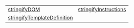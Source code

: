 |                                                                                                                              |                                                                                                                  |
| ---------------------------------------------------------------------------------------------------------------------------- | ---------------------------------------------------------------------------------------------------------------- |
| [stringifyDOM](https://hamedfathi.gitbook.io/aurelia-2-doc-api/jit-html/function/stringifydom)                               | [stringifyInstructions](https://hamedfathi.gitbook.io/aurelia-2-doc-api/jit-html/function/stringifyinstructions) |
| [stringifyTemplateDefinition](https://hamedfathi.gitbook.io/aurelia-2-doc-api/jit-html/function/stringifytemplatedefinition) |                                                                                                                  |